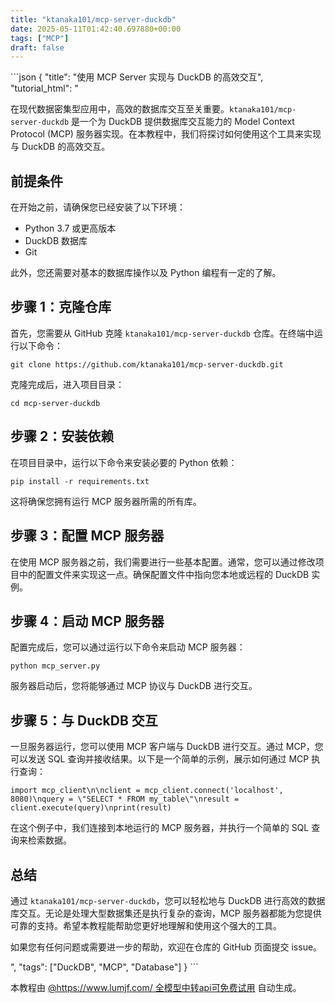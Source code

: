```yaml
---
title: "ktanaka101/mcp-server-duckdb"
date: 2025-05-11T01:42:40.697880+00:00
tags: ["MCP"]
draft: false
---
```


<p>```json
{
  "title": "使用 MCP Server 实现与 DuckDB 的高效交互",
  "tutorial_html": "<p>在现代数据密集型应用中，高效的数据库交互至关重要。<code>ktanaka101/mcp-server-duckdb</code> 是一个为 DuckDB 提供数据库交互能力的 Model Context Protocol (MCP) 服务器实现。在本教程中，我们将探讨如何使用这个工具来实现与 DuckDB 的高效交互。</p><h2>前提条件</h2><p>在开始之前，请确保您已经安装了以下环境：</p><ul><li>Python 3.7 或更高版本</li><li>DuckDB 数据库</li><li>Git</li></ul><p>此外，您还需要对基本的数据库操作以及 Python 编程有一定的了解。</p><h2>步骤 1：克隆仓库</h2><p>首先，您需要从 GitHub 克隆 <code>ktanaka101/mcp-server-duckdb</code> 仓库。在终端中运行以下命令：</p><pre><code>git clone https://github.com/ktanaka101/mcp-server-duckdb.git</code></pre><p>克隆完成后，进入项目目录：</p><pre><code>cd mcp-server-duckdb</code></pre><h2>步骤 2：安装依赖</h2><p>在项目目录中，运行以下命令来安装必要的 Python 依赖：</p><pre><code>pip install -r requirements.txt</code></pre><p>这将确保您拥有运行 MCP 服务器所需的所有库。</p><h2>步骤 3：配置 MCP 服务器</h2><p>在使用 MCP 服务器之前，我们需要进行一些基本配置。通常，您可以通过修改项目中的配置文件来实现这一点。确保配置文件中指向您本地或远程的 DuckDB 实例。</p><h2>步骤 4：启动 MCP 服务器</h2><p>配置完成后，您可以通过运行以下命令来启动 MCP 服务器：</p><pre><code>python mcp_server.py</code></pre><p>服务器启动后，您将能够通过 MCP 协议与 DuckDB 进行交互。</p><h2>步骤 5：与 DuckDB 交互</h2><p>一旦服务器运行，您可以使用 MCP 客户端与 DuckDB 进行交互。通过 MCP，您可以发送 SQL 查询并接收结果。以下是一个简单的示例，展示如何通过 MCP 执行查询：</p><pre><code>import mcp_client\n\nclient = mcp_client.connect('localhost', 8080)\nquery = \"SELECT * FROM my_table\"\nresult = client.execute(query)\nprint(result)</code></pre><p>在这个例子中，我们连接到本地运行的 MCP 服务器，并执行一个简单的 SQL 查询来检索数据。</p><h2>总结</h2><p>通过 <code>ktanaka101/mcp-server-duckdb</code>，您可以轻松地与 DuckDB 进行高效的数据库交互。无论是处理大型数据集还是执行复杂的查询，MCP 服务器都能为您提供可靠的支持。希望本教程能帮助您更好地理解和使用这个强大的工具。</p><p>如果您有任何问题或需要进一步的帮助，欢迎在仓库的 GitHub 页面提交 issue。</p>",
  "tags": ["DuckDB", "MCP", "Database"]
}
```</p><p>本教程由 <a href="https://www.lumjf.com/" target="_blank">@https://www.lumjf.com/ 全模型中转api可免费试用</a> 自动生成。</p>